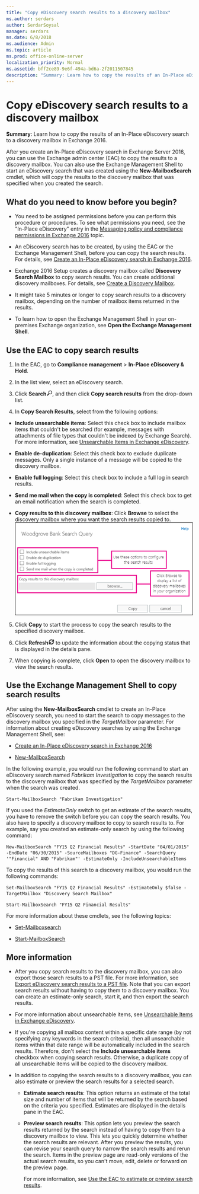 ```yaml
---
title: "Copy eDiscovery search results to a discovery mailbox"
ms.author: serdars
author: SerdarSoysal
manager: serdars
ms.date: 6/8/2018
ms.audience: Admin
ms.topic: article
ms.prod: office-online-server
localization_priority: Normal
ms.assetid: bff2ce89-9e6f-494a-bd6a-2f2011507845
description: "Summary: Learn how to copy the results of an In-Place eDiscovery search to a discovery mailbox in Exchange 2016."
---
```


# Copy eDiscovery search results to a discovery mailbox

 **Summary**: Learn how to copy the results of an In-Place eDiscovery search to a discovery mailbox in Exchange 2016.
  
After you create an In-Place eDiscovery search in Exchange Server 2016, you can use the Exchange admin center (EAC) to copy the results to a discovery mailbox. You can also use the Exchange Management Shell to start an eDiscovery search that was created using the **New-MailboxSearch** cmdlet, which will copy the results to the discovery mailbox that was specified when you created the search. 
  
## What do you need to know before you begin?

- You need to be assigned permissions before you can perform this procedure or procedures. To see what permissions you need, see the "In-Place eDiscovery" entry in the [Messaging policy and compliance permissions in Exchange 2016](../../permissions/feature-permissions/policy-and-compliance-permissions.md) topic. 
    
- An eDiscovery search has to be created, by using the EAC or the Exchange Management Shell, before you can copy the search results. For details, see [Create an In-Place eDiscovery search in Exchange 2016](create-searches.md).
    
- Exchange 2016 Setup creates a discovery mailbox called **Discovery Search Mailbox** to copy search results. You can create additional discovery mailboxes. For details, see [Create a Discovery Mailbox](http://technet.microsoft.com/library/bc20285d-35e2-4e49-9bd3-38abf96114ba.aspx).
    
- It might take 5 minutes or longer to copy search results to a discovery mailbox, depending on the number of mailbox items returned in the results.
    
- To learn how to open the Exchange Management Shell in your on-premises Exchange organization, see **Open the Exchange Management Shell**.
    
## Use the EAC to copy search results

1. In the EAC, go to **Compliance management** \> **In-Place eDiscovery &amp; Hold**.
    
2. In the list view, select an eDiscovery search.
    
3. Click **Search**![Search icon](../../media/ITPro_EAC_.png), and then click **Copy search results** from the drop-down list. 
    
4. In **Copy Search Results**, select from the following options:
    
  - **Include unsearchable items**: Select this check box to include mailbox items that couldn't be searched (for example, messages with attachments of file types that couldn't be indexed by Exchange Search). For more information, see [Unsearchable Items in Exchange eDiscovery](http://technet.microsoft.com/library/32550081-9af9-474b-ae7b-28f1e68cad41.aspx).
    
  - **Enable de-duplication**: Select this check box to exclude duplicate messages. Only a single instance of a message will be copied to the discovery mailbox.
    
  - **Enable full logging**: Select this check box to include a full log in search results.
    
  - **Send me mail when the copy is completed**: Select this check box to get an email notification when the search is completed.
    
  - **Copy results to this discovery mailbox**: Click **Browse** to select the discovery mailbox where you want the search results copied to. 
    ![Copy Search Results](../../media/TA_MRM_CopySearchResults.gif)
  
5. Click **Copy** to start the process to copy the search results to the specified discovery mailbox. 
    
6. Click **Refresh**![Refresh icon](../../media/ITPro_EAC_RefreshIcon.png) to update the information about the copying status that is displayed in the details pane. 
    
7. When copying is complete, click **Open** to open the discovery mailbox to view the search results. 
    
## Use the Exchange Management Shell to copy search results

After using the **New-MailboxSearch** cmdlet to create an In-Place eDiscovery search, you need to start the search to copy messages to the discovery mailbox you specified in the  _TargetMailbox_ parameter. For information about creating eDiscovery searches by using the Exchange Management Shell, see: 
  
- [Create an In-Place eDiscovery search in Exchange 2016](create-searches.md)
    
- [New-MailboxSearch](http://technet.microsoft.com/library/74303b47-bb49-407c-a43b-590356eae35c.aspx)
    
In the following example, you would run the following command to start an eDiscovery search named  *Fabrikam Investigation*  to copy the search results to the discovery mailbox that was specified by the  _TargetMailbox_ parameter when the search was created. 
  
```
Start-MailboxSearch "Fabrikam Investigation"
```

If you used the  _EstimateOnly_ switch to get an estimate of the search results, you have to remove the switch before you can copy the search results. You also have to specify a discovery mailbox to copy to search results to. For example, say you created an estimate-only search by using the following command: 
  
```
New-MailboxSearch "FY15 Q2 Financial Results" -StartDate "04/01/2015" -EndDate "06/30/2015" -SourceMailboxes "DG-Finance" -SearchQuery '"Financial" AND "Fabrikam"' -EstimateOnly -IncludeUnsearchableItems

```

To copy the results of this search to a discovery mailbox, you would run the following commands:
  
```
Set-MailboxSearch "FY15 Q2 Financial Results" -EstimateOnly $false -TargetMailbox "Discovery Search Mailbox"
```

```
Start-MailboxSearch "FY15 Q2 Financial Results"
```

For more information about these cmdlets, see the following topics:
  
- [Set-Mailboxsearch](http://technet.microsoft.com/library/23201ff0-e30a-4efd-9384-ab0af5815701.aspx)
    
- [Start-MailboxSearch](http://technet.microsoft.com/library/f0c4e047-7eca-4310-bfad-1ecfe1420ceb.aspx)
    
## More information

- After you copy search results to the discovery mailbox, you can also export those search results to a PST file. For more information, see [Export eDiscovery search results to a PST file](export-results-to-pst.md). Note that you can export search results without having to copy them to a discovery mailbox. You can create an estimate-only search, start it, and then export the search results.
    
- For more information about unsearchable items, see [Unsearchable Items in Exchange eDiscovery](http://technet.microsoft.com/library/32550081-9af9-474b-ae7b-28f1e68cad41.aspx).
    
- If you're copying all mailbox content within a specific date range (by not specifying any keywords in the search criteria), then all unsearchable items within that date range will be automatically included in the search results. Therefore, don't select the **Include unsearchable items** checkbox when copying search results. Otherwise, a duplicate copy of all unsearchable items will be copied to the discovery mailbox. 
    
- In addition to copying the search results to a discovery mailbox, you can also estimate or preview the search results for a selected search.
    
  - **Estimate search results**: This option returns an estimate of the total size and number of items that will be returned by the search based on the criteria you specified. Estimates are displayed in the details pane in the EAC.
    
  - **Preview search results**: This option lets you preview the search results returned by the search instead of having to copy them to a discovery mailbox to view. This lets you quickly determine whether the search results are relevant. After you preview the results, you can revise your search query to narrow the search results and rerun the search. Items in the preview page are read-only versions of the actual search results, so you can't move, edit, delete or forward on the preview page.
    
    For more information, see [Use the EAC to estimate or preview search results](create-searches.md#estimate).
    

